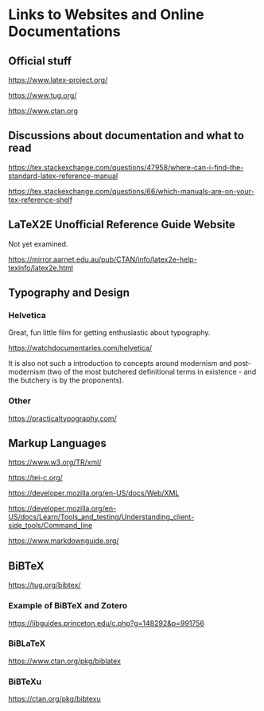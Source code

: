 # Links to Websites and Online Documentations

## Official stuff

https://www.latex-project.org/

https://www.tug.org/

https://www.ctan.org

## Discussions about documentation and what to read

https://tex.stackexchange.com/questions/47958/where-can-i-find-the-standard-latex-reference-manual

https://tex.stackexchange.com/questions/66/which-manuals-are-on-your-tex-reference-shelf

## LaTeX2E Unofficial Reference Guide Website

Not yet examined.

https://mirror.aarnet.edu.au/pub/CTAN/info/latex2e-help-texinfo/latex2e.html

## Typography and Design

### Helvetica

Great, fun little film for getting enthusiastic about typography.

https://watchdocumentaries.com/helvetica/

It is also not such a introduction to concepts around modernism and post-modernism (two of the most butchered definitional terms in existence - and the butchery is by the proponents).

### Other

https://practicaltypography.com/

## Markup Languages

https://www.w3.org/TR/xml/

https://tei-c.org/

https://developer.mozilla.org/en-US/docs/Web/XML

https://developer.mozilla.org/en-US/docs/Learn/Tools_and_testing/Understanding_client-side_tools/Command_line

https://www.markdownguide.org/

## BiBTeX

https://tug.org/bibtex/

### Example of BiBTeX and Zotero
https://libguides.princeton.edu/c.php?g=148292&p=991756

### BiBLaTeX
https://www.ctan.org/pkg/biblatex

### BiBTeXu
https://ctan.org/pkg/bibtexu

